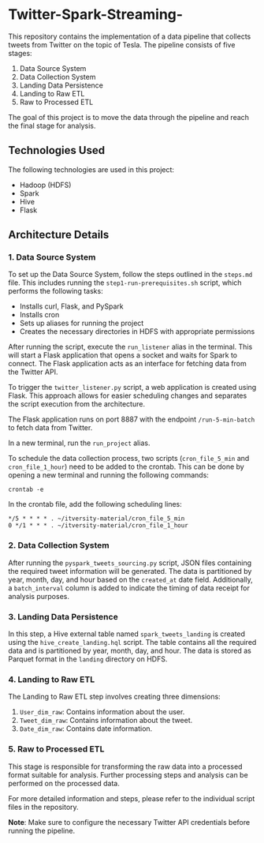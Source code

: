 # Twitter-Spark-Streaming-

This repository contains the implementation of a data pipeline that collects tweets from Twitter on the topic of Tesla. The pipeline consists of five stages:

1. Data Source System
2. Data Collection System
3. Landing Data Persistence
4. Landing to Raw ETL
5. Raw to Processed ETL

The goal of this project is to move the data through the pipeline and reach the final stage for analysis.

## Technologies Used

The following technologies are used in this project:

- Hadoop (HDFS)
- Spark
- Hive
- Flask

## Architecture Details

### 1. Data Source System

To set up the Data Source System, follow the steps outlined in the `steps.md` file. This includes running the `step1-run-prerequisites.sh` script, which performs the following tasks:

- Installs curl, Flask, and PySpark
- Installs cron
- Sets up aliases for running the project
- Creates the necessary directories in HDFS with appropriate permissions

After running the script, execute the `run_listener` alias in the terminal. This will start a Flask application that opens a socket and waits for Spark to connect. The Flask application acts as an interface for fetching data from the Twitter API.

To trigger the `twitter_listener.py` script, a web application is created using Flask. This approach allows for easier scheduling changes and separates the script execution from the architecture.

The Flask application runs on port 8887 with the endpoint `/run-5-min-batch` to fetch data from Twitter.

In a new terminal, run the `run_project` alias.

To schedule the data collection process, two scripts (`cron_file_5_min` and `cron_file_1_hour`) need to be added to the crontab. This can be done by opening a new terminal and running the following commands:

```
crontab -e
```

In the crontab file, add the following scheduling lines:

```
*/5 * * * * . ~/itversity-material/cron_file_5_min
0 */1 * * * . ~/itversity-material/cron_file_1_hour
```

### 2. Data Collection System

After running the `pyspark_tweets_sourcing.py` script, JSON files containing the required tweet information will be generated. The data is partitioned by year, month, day, and hour based on the `created_at` date field. Additionally, a `batch_interval` column is added to indicate the timing of data receipt for analysis purposes.

### 3. Landing Data Persistence

In this step, a Hive external table named `spark_tweets_landing` is created using the `hive_create_landing.hql` script. The table contains all the required data and is partitioned by year, month, day, and hour. The data is stored as Parquet format in the `landing` directory on HDFS.

### 4. Landing to Raw ETL

The Landing to Raw ETL step involves creating three dimensions:

1. `User_dim_raw`: Contains information about the user.
2. `Tweet_dim_raw`: Contains information about the tweet.
3. `Date_dim_raw`: Contains date information.

### 5. Raw to Processed ETL

This stage is responsible for transforming the raw data into a processed format suitable for analysis. Further processing steps and analysis can be performed on the processed data.

For more detailed information and steps, please refer to the individual script files in the repository.

**Note**: Make sure to configure the necessary Twitter API credentials before running the pipeline.
